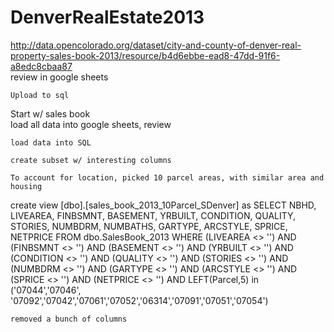# DenverRealEstate2013



http://data.opencolorado.org/dataset/city-and-county-of-denver-real-property-sales-book-2013/resource/b4d6ebbe-ead8-47dd-91f6-a8edc8cbaa87		
	review in google sheets	
		
	Upload to sql	
		
		
Start w/ sales book		
	load all data into google sheets, review	
		
	load data into SQL	
		
	create subset w/ interesting columns	
		
	To account for location, picked 10 parcel areas, with similar area and housing	
  
  create view [dbo].[sales_book_2013_10Parcel_SDenver] as 
SELECT    NBHD,    LIVEAREA, FINBSMNT, BASEMENT, YRBUILT, CONDITION, QUALITY, STORIES, NUMBDRM, NUMBATHS, GARTYPE, ARCSTYLE, SPRICE, NETPRICE
FROM            dbo.SalesBook_2013
WHERE        (LIVEAREA <> '') AND (FINBSMNT <> '') AND (BASEMENT <> '') AND (YRBUILT <> '') AND (CONDITION <> '') AND (QUALITY <> '') AND (STORIES <> '') AND (NUMBDRM <> '') AND (GARTYPE <> '') AND (ARCSTYLE <> '') AND 
                         (SPRICE <> '') AND (NETPRICE <> '')
						 AND LEFT(Parcel,5) in ('07044','07046', '07092','07042','07061','07052','06314','07091','07051','07054')
		
	removed a bunch of columns	

